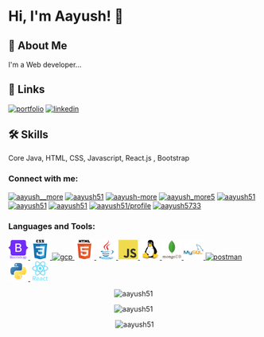 
# Hi, I'm Aayush! 👋


## 🚀 About Me
I'm a Web developer...


## 🔗 Links
[![portfolio](https://img.shields.io/badge/my_portfolio-000?style=for-the-badge&logo=ko-fi&logoColor=white)](http://aayushm.me/Aayush-More/)
[![linkedin](https://img.shields.io/badge/linkedin-0A66C2?style=for-the-badge&logo=linkedin&logoColor=white)](https://www.linkedin.com/in/aayush51/)



## 🛠 Skills
Core Java, HTML, CSS, Javascript, React.js , Bootstrap

<h3 align="left">Connect with me:</h3>
<p align="left">
<a href="https://twitter.com/aayush__more" target="blank"><img align="center" src="https://raw.githubusercontent.com/rahuldkjain/github-profile-readme-generator/master/src/images/icons/Social/twitter.svg" alt="aayush__more" height="30" width="40" /></a>
<a href="https://linkedin.com/in/aayush51" target="blank"><img align="center" src="https://raw.githubusercontent.com/rahuldkjain/github-profile-readme-generator/master/src/images/icons/Social/linked-in-alt.svg" alt="aayush51" height="30" width="40" /></a>
<a href="https://stackoverflow.com/users/aayush-more" target="blank"><img align="center" src="https://raw.githubusercontent.com/rahuldkjain/github-profile-readme-generator/master/src/images/icons/Social/stack-overflow.svg" alt="aayush-more" height="30" width="40" /></a>
<a href="https://instagram.com/aayush_more5" target="blank"><img align="center" src="https://raw.githubusercontent.com/rahuldkjain/github-profile-readme-generator/master/src/images/icons/Social/instagram.svg" alt="aayush_more5" height="30" width="40" /></a>
<a href="https://www.codechef.com/users/aayush51" target="blank"><img align="center" src="https://cdn.jsdelivr.net/npm/simple-icons@3.1.0/icons/codechef.svg" alt="aayush51" height="30" width="40" /></a>
<a href="https://www.hackerrank.com/aayush51" target="blank"><img align="center" src="https://raw.githubusercontent.com/rahuldkjain/github-profile-readme-generator/master/src/images/icons/Social/hackerrank.svg" alt="aayush51" height="30" width="40" /></a>
<a href="https://www.leetcode.com/aayush51" target="blank"><img align="center" src="https://raw.githubusercontent.com/rahuldkjain/github-profile-readme-generator/master/src/images/icons/Social/leet-code.svg" alt="aayush51" height="30" width="40" /></a>
<a href="https://auth.geeksforgeeks.org/user/aayush51/profile" target="blank"><img align="center" src="https://raw.githubusercontent.com/rahuldkjain/github-profile-readme-generator/master/src/images/icons/Social/geeks-for-geeks.svg" alt="aayush51/profile" height="30" width="40" /></a>
<a href="https://discord.gg/aayush5733" target="blank"><img align="center" src="https://raw.githubusercontent.com/rahuldkjain/github-profile-readme-generator/master/src/images/icons/Social/discord.svg" alt="aayush5733" height="30" width="40" /></a>
</p>


<h3 align="left">Languages and Tools:</h3>
<p align="left"> <a href="https://getbootstrap.com" target="_blank" rel="noreferrer"> <img src="https://raw.githubusercontent.com/devicons/devicon/master/icons/bootstrap/bootstrap-plain-wordmark.svg" alt="bootstrap" width="40" height="40"/> </a> <a href="https://www.w3schools.com/css/" target="_blank" rel="noreferrer"> <img src="https://raw.githubusercontent.com/devicons/devicon/master/icons/css3/css3-original-wordmark.svg" alt="css3" width="40" height="40"/> </a> <a href="https://cloud.google.com" target="_blank" rel="noreferrer"> <img src="https://www.vectorlogo.zone/logos/google_cloud/google_cloud-icon.svg" alt="gcp" width="40" height="40"/> </a> <a href="https://www.w3.org/html/" target="_blank" rel="noreferrer"> <img src="https://raw.githubusercontent.com/devicons/devicon/master/icons/html5/html5-original-wordmark.svg" alt="html5" width="40" height="40"/> </a> <a href="https://www.java.com" target="_blank" rel="noreferrer"> <img src="https://raw.githubusercontent.com/devicons/devicon/master/icons/java/java-original.svg" alt="java" width="40" height="40"/> </a> <a href="https://developer.mozilla.org/en-US/docs/Web/JavaScript" target="_blank" rel="noreferrer"> <img src="https://raw.githubusercontent.com/devicons/devicon/master/icons/javascript/javascript-original.svg" alt="javascript" width="40" height="40"/> </a> <a href="https://www.linux.org/" target="_blank" rel="noreferrer"> <img src="https://raw.githubusercontent.com/devicons/devicon/master/icons/linux/linux-original.svg" alt="linux" width="40" height="40"/> </a> <a href="https://www.mongodb.com/" target="_blank" rel="noreferrer"> <img src="https://raw.githubusercontent.com/devicons/devicon/master/icons/mongodb/mongodb-original-wordmark.svg" alt="mongodb" width="40" height="40"/> </a> <a href="https://www.mysql.com/" target="_blank" rel="noreferrer"> <img src="https://raw.githubusercontent.com/devicons/devicon/master/icons/mysql/mysql-original-wordmark.svg" alt="mysql" width="40" height="40"/> </a> <a href="https://postman.com" target="_blank" rel="noreferrer"> <img src="https://www.vectorlogo.zone/logos/getpostman/getpostman-icon.svg" alt="postman" width="40" height="40"/> </a> <a href="https://www.python.org" target="_blank" rel="noreferrer"> <img src="https://raw.githubusercontent.com/devicons/devicon/master/icons/python/python-original.svg" alt="python" width="40" height="40"/> </a> <a href="https://reactjs.org/" target="_blank" rel="noreferrer"> <img src="https://raw.githubusercontent.com/devicons/devicon/master/icons/react/react-original-wordmark.svg" alt="react" width="40" height="40"/> </a> </p>


<center>

<p><img src="https://github-readme-stats.vercel.app/api/top-langs?username=aayush51&show_icons=true&locale=en&layout=compact" alt="aayush51" /></p>

<p><img src="https://github-readme-streak-stats.herokuapp.com/?user=aayush51&" alt="aayush51" /></p>

<p>&nbsp;<img src="https://github-readme-stats.vercel.app/api?username=aayush51&show_icons=true&locale=en" alt="aayush51" /></p>

</center>
